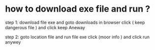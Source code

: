 # how to download exe  file and run ?

step 1:
download file exe  and  goto downloads  in browser click ( keep dangerous file )  and click keep Aneway

step 2:
goto location file and run file exe click (moor info ) and click run anywey 























